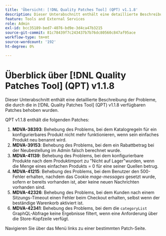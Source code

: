 ```yaml
---
title: 'Übersicht: [!DNL Quality Patches Tool] (QPT) v1.1.8'
description: Dieser Unterabschnitt enthält eine detaillierte Beschreibung der Probleme, die durch die in [!DNL Quality Patches Tool]  (QPT) v1.1.8 verfügbaren Patches behoben wurden.
feature: Tools and External Services
role: Admin
exl-id: bcc35189-bed7-4076-bd9e-3d4ca47b3215
source-git-commit: 81c78439f7c243437b7b76dc80560c847af95ace
workflow-type: tm+mt
source-wordcount: '192'
ht-degree: 0%

---
```


# Überblick über [!DNL Quality Patches Tool] (QPT) v1.1.8

Dieser Unterabschnitt enthält eine detaillierte Beschreibung der Probleme, die durch die in [!DNL Quality Patches Tool] (QPT) v1.1.8 verfügbaren Patches behoben wurden.

QPT v1.1.8 enthält die folgenden Patches:

1. **MDVA-38393**: Behebung des Problems, bei dem Katalogregeln für ein konfigurierbares Produkt nicht mehr funktionieren, wenn sein einfaches Produkt neu benannt wird.
1. **MDVA-39153**: Behebung des Problems, bei dem ein Rabattbetrag bei der Neubestellung im Admin falsch berechnet wurde.
1. **MDVA-41139**: Behebung des Problems, bei dem konfigurierbare Produkte nach dem Produktimport zu &quot;Nicht auf Lager&quot;wurden, wenn die Menge eines einfachen Produkts = 0 für eine seiner Quellen betrug.
1. **MDVA-41215**: Behebung des Problems, bei dem Benutzer den 500-Fehler erhalten, nachdem das Cookie *mage-messages* gesetzt wurde, sofern er bereits vorhanden ist, aber keine neuen Nachrichten vorhanden sind.
1. **MDVA-42326**: Behebung des Problems, bei dem Kunden nach einem Sitzungs-Timeout einen Fehler beim Checkout erhalten, selbst wenn der beständige Warenkorb aktiviert ist.
1. **MDVA-42341**: Behebung des Problems, bei dem die `categoryList` GraphQL-Abfrage keine Ergebnisse filtert, wenn eine Anforderung über die Store-Kopfzeile verfügt.

Navigieren Sie über das Menü links zu einer bestimmten Patch-Seite.
